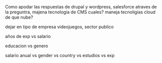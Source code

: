 ##

Como apodar las respuestas de drupal y wordpress, salesforce atraves de la preguntra, majena tecnologia de CMS cuales?
maneja tecnoligias cloud de que nube?

dejar en tipo de empresa videojuegos, sector publico

años de exp vs salario

educacion vs genero

salario anual vs gender vs country vs estudios vs exp
